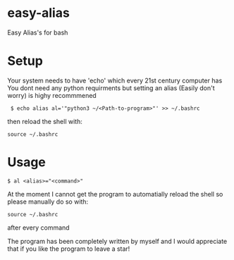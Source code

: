 # easy-alias
Easy Alias's for bash

# Setup
Your system needs to have 'echo' which every 21st century computer has
You dont need any python requirments but setting an alias (Easily don't worry) is highy recommmened

``` $ echo alias al='"python3 ~/<Path-to-program>"' >> ~/.bashrc```

then reload the shell with:

```source ~/.bashrc```

# Usage
``` $ al <alias>="<command>"  ```

At the moment I cannot get the program to automatially reload the shell so please manually do so with:

```source ~/.bashrc```

after every command

The program has been completely written by myself and I would appreciate that if you like the program to leave a star!
